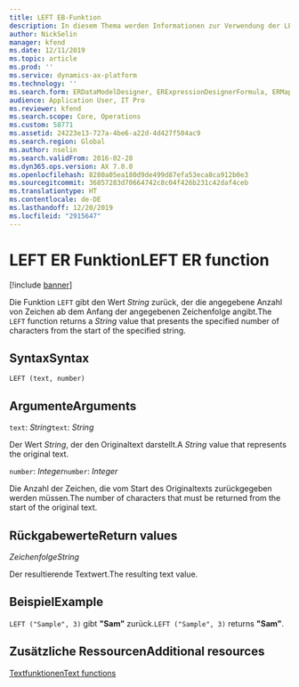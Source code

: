 ```yaml
---
title: LEFT EB-Funktion
description: In diesem Thema werden Informationen zur Verwendung der LEFT-Funktion bei der elektronischen Berichterstellung (EB) bereitgestellt.
author: NickSelin
manager: kfend
ms.date: 12/11/2019
ms.topic: article
ms.prod: ''
ms.service: dynamics-ax-platform
ms.technology: ''
ms.search.form: ERDataModelDesigner, ERExpressionDesignerFormula, ERMappedFormatDesigner, ERModelMappingDesigner
audience: Application User, IT Pro
ms.reviewer: kfend
ms.search.scope: Core, Operations
ms.custom: 58771
ms.assetid: 24223e13-727a-4be6-a22d-4d427f504ac9
ms.search.region: Global
ms.author: nselin
ms.search.validFrom: 2016-02-28
ms.dyn365.ops.version: AX 7.0.0
ms.openlocfilehash: 8280a05ea180d9de499d87efa53eca8ca912b0e3
ms.sourcegitcommit: 36857283d70664742c8c04f426b231c42daf4ceb
ms.translationtype: HT
ms.contentlocale: de-DE
ms.lasthandoff: 12/20/2019
ms.locfileid: "2915647"
---
```

# <span data-ttu-id="7f083-103"><a name="LEFT">LEFT ER Funktion</a></span><span class="sxs-lookup"><span data-stu-id="7f083-103"><a name="LEFT">LEFT ER function</a></span></span>

[!include [banner](../includes/banner.md)]

<span data-ttu-id="7f083-104">Die Funktion `LEFT` gibt den Wert *String* zurück, der die angegebene Anzahl von Zeichen ab dem Anfang der angegebenen Zeichenfolge angibt.</span><span class="sxs-lookup"><span data-stu-id="7f083-104">The `LEFT` function returns a *String* value that presents the specified number of characters from the start of the specified string.</span></span>

## <a name="syntax"></a><span data-ttu-id="7f083-105">Syntax</span><span class="sxs-lookup"><span data-stu-id="7f083-105">Syntax</span></span>

```
LEFT (text, number)
```

## <a name="arguments"></a><span data-ttu-id="7f083-106">Argumente</span><span class="sxs-lookup"><span data-stu-id="7f083-106">Arguments</span></span>

<span data-ttu-id="7f083-107">`text`: *String*</span><span class="sxs-lookup"><span data-stu-id="7f083-107">`text`: *String*</span></span>

<span data-ttu-id="7f083-108">Der Wert *String*, der den Originaltext darstellt.</span><span class="sxs-lookup"><span data-stu-id="7f083-108">A *String* value that represents the original text.</span></span>

<span data-ttu-id="7f083-109">`number`: *Integer*</span><span class="sxs-lookup"><span data-stu-id="7f083-109">`number`: *Integer*</span></span>

<span data-ttu-id="7f083-110">Die Anzahl der Zeichen, die vom Start des Originaltexts zurückgegeben werden müssen.</span><span class="sxs-lookup"><span data-stu-id="7f083-110">The number of characters that must be returned from the start of the original text.</span></span>

## <a name="return-values"></a><span data-ttu-id="7f083-111">Rückgabewerte</span><span class="sxs-lookup"><span data-stu-id="7f083-111">Return values</span></span>

<span data-ttu-id="7f083-112">*Zeichenfolge*</span><span class="sxs-lookup"><span data-stu-id="7f083-112">*String*</span></span>

<span data-ttu-id="7f083-113">Der resultierende Textwert.</span><span class="sxs-lookup"><span data-stu-id="7f083-113">The resulting text value.</span></span>

## <a name="example"></a><span data-ttu-id="7f083-114">Beispiel</span><span class="sxs-lookup"><span data-stu-id="7f083-114">Example</span></span>

<span data-ttu-id="7f083-115">`LEFT ("Sample", 3)` gibt **"Sam"** zurück.</span><span class="sxs-lookup"><span data-stu-id="7f083-115">`LEFT ("Sample", 3)` returns **"Sam"**.</span></span>

## <a name="additional-resources"></a><span data-ttu-id="7f083-116">Zusätzliche Ressourcen</span><span class="sxs-lookup"><span data-stu-id="7f083-116">Additional resources</span></span>

[<span data-ttu-id="7f083-117">Textfunktionen</span><span class="sxs-lookup"><span data-stu-id="7f083-117">Text functions</span></span>](er-functions-category-text.md)
